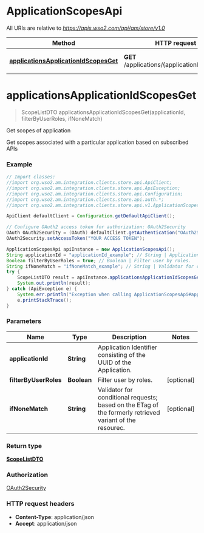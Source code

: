 # ApplicationScopesApi

All URIs are relative to *https://apis.wso2.com/api/am/store/v1.0*

Method | HTTP request | Description
------------- | ------------- | -------------
[**applicationsApplicationIdScopesGet**](ApplicationScopesApi.md#applicationsApplicationIdScopesGet) | **GET** /applications/{applicationId}/scopes | Get scopes of application 


<a name="applicationsApplicationIdScopesGet"></a>
# **applicationsApplicationIdScopesGet**
> ScopeListDTO applicationsApplicationIdScopesGet(applicationId, filterByUserRoles, ifNoneMatch)

Get scopes of application 

Get scopes associated with a particular application based on subscribed APIs 

### Example
```java
// Import classes:
//import org.wso2.am.integration.clients.store.api.ApiClient;
//import org.wso2.am.integration.clients.store.api.ApiException;
//import org.wso2.am.integration.clients.store.api.Configuration;
//import org.wso2.am.integration.clients.store.api.auth.*;
//import org.wso2.am.integration.clients.store.api.v1.ApplicationScopesApi;

ApiClient defaultClient = Configuration.getDefaultApiClient();

// Configure OAuth2 access token for authorization: OAuth2Security
OAuth OAuth2Security = (OAuth) defaultClient.getAuthentication("OAuth2Security");
OAuth2Security.setAccessToken("YOUR ACCESS TOKEN");

ApplicationScopesApi apiInstance = new ApplicationScopesApi();
String applicationId = "applicationId_example"; // String | Application Identifier consisting of the UUID of the Application. 
Boolean filterByUserRoles = true; // Boolean | Filter user by roles. 
String ifNoneMatch = "ifNoneMatch_example"; // String | Validator for conditional requests; based on the ETag of the formerly retrieved variant of the resourec. 
try {
    ScopeListDTO result = apiInstance.applicationsApplicationIdScopesGet(applicationId, filterByUserRoles, ifNoneMatch);
    System.out.println(result);
} catch (ApiException e) {
    System.err.println("Exception when calling ApplicationScopesApi#applicationsApplicationIdScopesGet");
    e.printStackTrace();
}
```

### Parameters

Name | Type | Description  | Notes
------------- | ------------- | ------------- | -------------
 **applicationId** | **String**| Application Identifier consisting of the UUID of the Application.  |
 **filterByUserRoles** | **Boolean**| Filter user by roles.  | [optional]
 **ifNoneMatch** | **String**| Validator for conditional requests; based on the ETag of the formerly retrieved variant of the resourec.  | [optional]

### Return type

[**ScopeListDTO**](ScopeListDTO.md)

### Authorization

[OAuth2Security](../README.md#OAuth2Security)

### HTTP request headers

 - **Content-Type**: application/json
 - **Accept**: application/json

